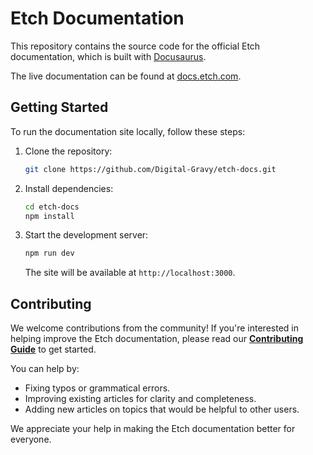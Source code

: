 # Etch Documentation

This repository contains the source code for the official Etch documentation, which is built with [Docusaurus](https://docusaurus.io/).

The live documentation can be found at [docs.etch.com](https://docs.etch.com).

## Getting Started

To run the documentation site locally, follow these steps:

1.  Clone the repository:
    ```bash
    git clone https://github.com/Digital-Gravy/etch-docs.git
    ```
2.  Install dependencies:
    ```bash
    cd etch-docs
    npm install
    ```
3.  Start the development server:
    ```bash
    npm run dev
    ```
    The site will be available at `http://localhost:3000`.

## Contributing

We welcome contributions from the community! If you're interested in helping improve the Etch documentation, please read our [**Contributing Guide**](./CONTRIBUTING.md) to get started.

You can help by:
- Fixing typos or grammatical errors.
- Improving existing articles for clarity and completeness.
- Adding new articles on topics that would be helpful to other users.

We appreciate your help in making the Etch documentation better for everyone.
